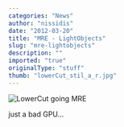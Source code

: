 ```yaml
---
categories: "News"
author: "nissidis"
date: "2012-03-20"
title: "MRE - LightObjects"
slug: "mre-lightobjects"
description: ""
imported: "true"
originalType: "stuff"
thumb: "lowerCut_stil_a_r.jpg"
---
```



![LowerCut going MRE](lowerCut_stil_a_r.jpg) 

just a bad GPU...

